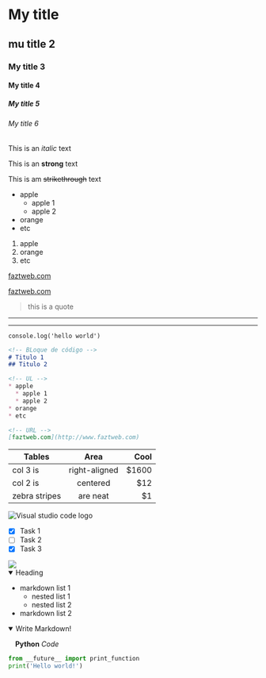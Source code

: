 <!-- HEADING -->
# My title
## mu title 2
### My title 3
#### My title 4
##### My title 5
###### My title 6

This is an *italic* text

This is an **strong** text

This is am ~~strikethrough~~ text

<!-- UL -->
* apple
  * apple 1
  * apple 2
* orange
* etc

1. apple 
2. orange
3. etc

<!-- URL -->
[faztweb.com](http://www.faztweb.com)

[faztweb.com](http://www.faztweb.com "CUSTOM TITTLE")

> this is a quote

---
___

`console.log('hello world')`
```md
<!-- BLoque de código -->
# Titulo 1
## Titulo 2

<!-- UL -->
* apple
  * apple 1
  * apple 2
* orange
* etc

<!-- URL -->
[faztweb.com](http://www.faztweb.com)

```
<!-- TABLES -->

| Tables  		| Area 			| Cool 	|
| ------- 		|:----:			| ----:	|
| col 3 is 		| right-aligned | $1600 |
| col 2 is 		| centered 		| $12	|
| zebra stripes | are neat 		| $1	|

<!-- IMAGES -->

![Visual studio code logo](https://code.visualstudio.com/assets/branding/app-icon.png "vscode logo")

<!-- GITHUB MARKDOWN -->
* [x] Task 1
* [ ] Task 2
* [x] Task 3

<img src="https://media.giphy.com/media/qLHzYjlA2FW8g/giphy.gif" />


<details open>
<summary>Heading</summary>

+ markdown list 1
    + nested list 1
    + nested list 2
+ markdown list 2

</details>

<details open>
<summary>Write Markdown!</summary>
<!--All you need is a blank line-->

&emsp;**Python** *Code*
```python
from __future__ import print_function
print('Hello world!')
```
</details>

